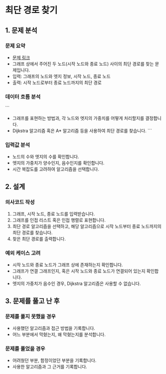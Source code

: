 # 최단 경로 찾기

## 1. 문제 분석

### 문제 요약
- [문제 링크](#)
- 그래프 상에서 주어진 두 노드(시작 노드와 종료 노드) 사이의 최단 경로를 찾는 문제입니다.
- 입력: 그래프의 노드와 엣지 정보, 시작 노드, 종료 노드
- 출력: 시작 노드로부터 종료 노드까지의 최단 경로

### 데이터 흐름 분석
\```
- 그래프를 표현하는 방법과, 각 노드와 엣지의 가중치를 어떻게 처리할지를 결정합니다.
- Dijkstra 알고리즘 혹은 A* 알고리즘 등을 사용하여 최단 경로를 찾습니다.
\```

### 입력값 분석
- 노드의 수와 엣지의 수를 확인합니다.
- 엣지의 가중치가 양수인지, 음수인지를 확인합니다.
- 시간 복잡도를 고려하여 알고리즘을 선택합니다.


## 2. 설계

### 의사코드 작성
1. 그래프, 시작 노드, 종료 노드를 입력받습니다.
2. 그래프를 인접 리스트 혹은 인접 행렬로 표현합니다.
3. 최단 경로 알고리즘을 선택하고, 해당 알고리즘으로 시작 노드부터 종료 노드까지의 최단 경로를 찾습니다.
4. 찾은 최단 경로를 출력합니다.

### 예외 케이스 고려
- 시작 노드와 종료 노드가 그래프 상에 존재하는지 확인합니다.
- 그래프가 연결 그래프인지, 혹은 시작 노드와 종료 노드가 연결되어 있는지 확인합니다.
- 엣지의 가중치가 음수인 경우, Dijkstra 알고리즘은 사용할 수 없습니다.

## 3. 문제를 풀고 난 후

### 문제를 풀지 못했을 경우
- 사용했던 알고리즘과 접근 방법을 기록합니다.
- 어느 부분에서 막혔는지, 왜 막혔는지를 분석합니다.

### 문제를 풀었을 경우
- 어려웠던 부분, 함정이었던 부분을 기록합니다.
- 사용한 알고리즘과 그 근거를 기록합니다.
